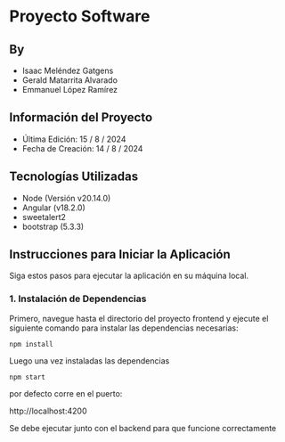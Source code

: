 # Proyecto Software

## By

- Isaac Meléndez Gatgens
- Gerald Matarrita Alvarado
- Emmanuel López Ramírez 

## Información del Proyecto

- Última Edición: 15 / 8 / 2024
- Fecha de Creación: 14 / 8 / 2024

## Tecnologías Utilizadas

- Node (Versión v20.14.0)
- Angular (v18.2.0)
- sweetalert2
- bootstrap (5.3.3)

## Instrucciones para Iniciar la Aplicación

Siga estos pasos para ejecutar la aplicación en su máquina local.

### 1. Instalación de Dependencias

Primero, navegue hasta el directorio del proyecto frontend y ejecute el siguiente comando para instalar las dependencias necesarias:

```
npm install
```

Luego una vez instaladas las dependencias

```
npm start
```

por defecto corre en el puerto:

http://localhost:4200

Se debe ejecutar junto con el backend para que funcione correctamente
